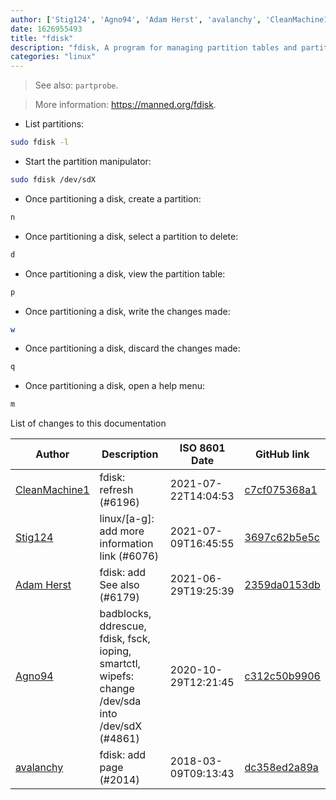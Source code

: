 ```yaml
---
author: ['Stig124', 'Agno94', 'Adam Herst', 'avalanchy', 'CleanMachine1']
date: 1626955493
title: "fdisk"
description: "fdisk, A program for managing partition tables and partitions on a hard disk."
categories: "linux"
---
```

> See also: `partprobe`.

> More information: <https://manned.org/fdisk>.

- List partitions:

```bash
sudo fdisk -l
```

- Start the partition manipulator:

```bash
sudo fdisk /dev/sdX
```

- Once partitioning a disk, create a partition:

```bash
n
```

- Once partitioning a disk, select a partition to delete:

```bash
d
```

- Once partitioning a disk, view the partition table:

```bash
p
```

- Once partitioning a disk, write the changes made:

```bash
w
```

- Once partitioning a disk, discard the changes made:

```bash
q
```

- Once partitioning a disk, open a help menu:

```bash
m
```
List of changes to this documentation


Author | Description | ISO 8601 Date | GitHub link
------|-----|-----|-----
[CleanMachine1](mailto:78213164+CleanMachine1@users.noreply.github.com) | fdisk: refresh (#6196) | 2021-07-22T14:04:53 | [c7cf075368a1](https://github.com/tldr-pages/tldr/commit/c7cf075368a184c5c47e53a418b2d631a5652b9d)
[Stig124](mailto:stigpro@outlook.fr) | linux/[a-g]: add more information link (#6076) | 2021-07-09T16:45:55 | [3697c62b5e5c](https://github.com/tldr-pages/tldr/commit/3697c62b5e5cd9bae7a99c591cb81d1ddcfbf792)
[Adam Herst](mailto:adamherst@adamherst.com) | fdisk: add See also (#6179) | 2021-06-29T19:25:39 | [2359da0153db](https://github.com/tldr-pages/tldr/commit/2359da0153dbf1b3a08c013e938369eab556edba)
[Agno94](mailto:agnophi@gmail.com) | badblocks, ddrescue, fdisk, fsck, ioping, smartctl, wipefs: change /dev/sda into /dev/sdX (#4861) | 2020-10-29T12:21:45 | [c312c50b9906](https://github.com/tldr-pages/tldr/commit/c312c50b99062c4dca949685ddc31385b179b7d5)
[avalanchy](mailto:avalanchy@gmail.com) | fdisk: add page (#2014) | 2018-03-09T09:13:43 | [dc358ed2a89a](https://github.com/tldr-pages/tldr/commit/dc358ed2a89a3b42778bdfc62c1a48a0b5cb24a6)

